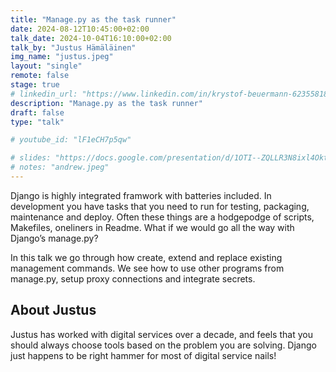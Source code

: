 ```yaml
---
title: "Manage.py as the task runner"
date: 2024-08-12T10:45:00+02:00
talk_date: 2024-10-04T16:10:00+02:00
talk_by: "Justus Hämäläinen"
img_name: "justus.jpeg"
layout: "single"
remote: false
stage: true
# linkedin_url: "https://www.linkedin.com/in/krystof-beuermann-623558184/"
description: "Manage.py as the task runner"
draft: false
type: "talk"

# youtube_id: "lF1eCH7p5qw"

# slides: "https://docs.google.com/presentation/d/1OTI--ZQLLR3N8ixl4OktEwbXfiau_0BNXicl_3j5uYc/edit?usp=sharing"
# notes: "andrew.jpeg"
---
```


Django is highly integrated framwork with batteries included. In development you have tasks that you need to run for testing, packaging, maintenance and deploy. Often these things are a hodgepodge of scripts, Makefiles, oneliners in Readme. What if we would go all the way with Django’s manage.py?

In this talk we go through how create, extend and replace existing management commands. We see how to use other programs from manage.py, setup proxy connections and integrate secrets.

## About Justus

Justus has worked with digital services over a decade, and feels that you should always choose tools based on the problem you are solving. Django just happens to be right hammer for most of digital service nails!

